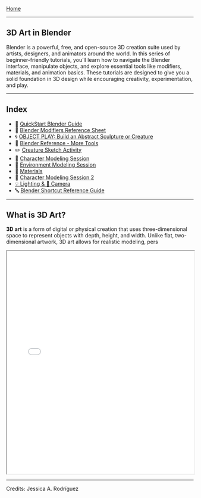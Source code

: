 [Home](../README.md)    

-------------------------------------------------------------------------------  

## 3D Art in Blender

Blender is a powerful, free, and open-source 3D creation suite used by artists, designers, and animators around the world. In this series of beginner-friendly tutorials, you’ll learn how to navigate the Blender interface, manipulate objects, and explore essential tools like modifiers, materials, and animation basics. These tutorials are designed to give you a solid foundation in 3D design while encouraging creativity, experimentation, and play.

---

## Index

+ 🧱 [QuickStart Blender Guide](Blender_Intro_Part_1.md)
+ 🧱 [Blender Modifiers Reference Sheet](Blender_Intro_Part_2.md)
+ 🌀 [OBJECT PLAY: Build an Abstract Sculpture or Creature](Object_Play_Activity.md)
+ 🧱 [Blender Reference - More Tools](Blender_Reference_More_Tools.md)
+ ✏️ [Creature Sketch Activity](Creature_Sketch_Activity.md)
+ 👾 [Character Modeling Session](Character_Modeling_Session.md)
+ 🌆 [Environment Modeling Session](Environment_Modeling_Session.md)
+ 💠 [Materials](Materials.md)
+ 👾 [Character Modeling Session 2](Character_Modeling_Session_2.md)
+ [💡 Lighting & 🎥 Camera](Lighting_Camera.md)
+ 🔤 [Blender Shortcut Reference Guide](Shortcut_Reference_Guide.md)

---

## What is 3D Art?

**3D art** is a form of digital or physical creation that uses three-dimensional space to represent objects with depth, height, and width. Unlike flat, two-dimensional artwork, 3D art allows for realistic modeling, pers

<iframe src="W1_Teacher_Presentation_Slides.pdf" width="100%" height="600px"></iframe>


________________________________________________________________________

Credits: Jessica A. Rodríguez

